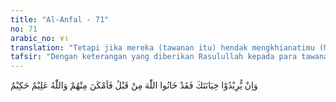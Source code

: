 ```yaml
---
title: "Al-Anfal - 71"
no: 71
arabic_no: ٧١
translation: "Tetapi jika mereka (tawanan itu) hendak mengkhianatimu (Muhammad) maka sesungguhnya sebelum itu pun mereka telah berkhianat kepada Allah, maka Dia memberikan kekuasaan kepadamu atas mereka. Allah Maha Mengetahui, Mahabijaksana."
tafsir: "Dengan keterangan yang diberikan Rasulullah kepada para tawanan itu sebagaimana yang diperintahkan Allah, banyak di antara mereka yang menyatakan masuk Islam dan tidak memusuhi lagi Nabi Muhammad saw beserta kaum Muslimin. Tetapi Allah memperingatkan dan menggembirakan hati Nabi akan sikap mereka selanjutnya dengan menerangkan pada ayat ini bahwa bila ada di antara mereka itu yang mengkhianati janjinya dengan kembali kepada kufur atau menyerang kaum Muslimin, maka Nabi tak perlu merasa gusar dan bersedih hati. Hal itu sudah lumrah dan biasa terjadi pada manusia. Bila dalam keadaan susah dan terdesak ia mengucapkan kata-kata yang manis dan mengemukakan janji yang muluk-muluk, tetapi bila berada dalam suasana aman dan baik ia mengingkari semua janjinya dan berbalik menjadi musuh yang lebih jahat lagi. \n\nBegitulah sifat sebagian kaum Musyrikin itu, karena sifat itu telah menjadi darah daging dalam tubuhnya. Sedang Allah Yang Mahakuasa dan Mahaperkasa telah mereka khianati dengan mempersekutukan-Nya dan menyembah berhala serta melakukan perbuatan yang tidak diridai-Nya. Karena pengkhianatan terhadap Allah inilah maka Dia memberikan kemenangan kepada kaum Muslimin, seperti yang terjadi pada Perang Badar, padahal kaum musyrikin itu lebih banyak jumlahnya dan lebih lengkap persenjataannya. Allah Maha Mengetahui segala apa yang tersimpan dalam hati mereka, dan Mahabijaksana dalam memberikan balasan terhadap apa yang diperbuat manusia, yang baik dibalas dengan pahala dan yang buruk dibalas dengan siksa."
---
```

وَاِنْ يُّرِيْدُوْا خِيَانَتَكَ فَقَدْ خَانُوا اللّٰهَ مِنْ قَبْلُ فَاَمْكَنَ مِنْهُمْ وَاللّٰهُ عَلِيْمٌ حَكِيْمٌ
